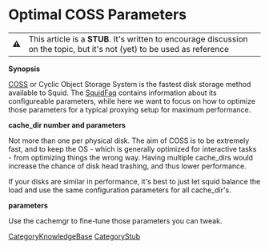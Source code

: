 # Optimal COSS Parameters

|                                                                      |                                                                                                                           |
| -------------------------------------------------------------------- | ------------------------------------------------------------------------------------------------------------------------- |
| ⚠️ | This article is a **STUB**. It's written to encourage discussion on the topic, but it's not (yet) to be used as reference |

**Synopsis**

[COSS](/Features/CyclicObjectStorageSystem)
or Cyclic Object Storage System is the fastest disk storage method
available to Squid. The
[SquidFaq](/SquidFaq)
contains information about its configureable parameters, while here we
want to focus on how to optimize those parameters for a typical proxying
setup for maximum performance.

**cache_dir number and parameters**

Not more than one per physical disk. The aim of COSS is to be extremely
fast, and to keep the OS - which is generally optimized for interactive
tasks - from optimizing things the wrong way. Having multiple
cache_dirs would increase the chance of disk head trashing, and thus
lower performance.

If your disks are similar in performance, it's best to just let squid
balance the load and use the same configuration parameters for all
cache_dir's.

**parameters**

Use the cachemgr to fine-tune those parameters you can tweak.

[CategoryKnowledgeBase](/CategoryKnowledgeBase)
[CategoryStub](/CategoryStub)
